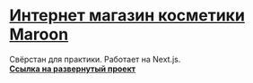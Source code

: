 # [Интернет магазин косметики Maroon](https://main--venerable-alfajores-342cc8.netlify.app/)

Свёрстан для практики. Работает на Next.js.  
**[Ссылка на развернутый проект](https://main--venerable-alfajores-342cc8.netlify.app/)**
